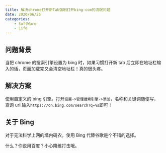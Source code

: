 ```yaml
---
title: 解决chrome打开新Tab强制打开bing-com的流氓问题
date: 2020/06/25
categories:
    - SoftWare
    - Life
---
```


## 问题背景

当把 chrome 的搜索引擎设置为 bing 时，如果习惯打开新 tab 后立即在地址栏输入的话，页面加载完又会清空地址栏！真的很头疼。

## 解决方案

使用自定义的 bing 引擎。打开`设置->管理搜索引擎->添加`，名称和关键词随便写，查询 url 输入`https://cn.bing.com/search?q=%s`即可！

## 关于 Bing

对于无法科学上网的墙内码农，使用 Bing 代替谷歌是个不错的选择。

什么？你说用百度？小心降维打击哦。
